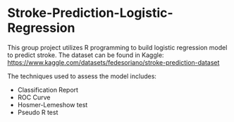 # Stroke-Prediction-Logistic-Regression
This group project utilizes R programming to build logistic regression model to predict stroke.
The dataset can be found in Kaggle: https://www.kaggle.com/datasets/fedesoriano/stroke-prediction-dataset

The techniques used to assess the model includes:
- Classification Report
- ROC Curve
- Hosmer-Lemeshow test
- Pseudo R test
